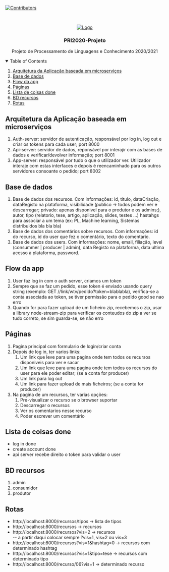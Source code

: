 [![Contributors][contributors-shield]][contributors-url]


<!-- LOGO Escola Engenharia -->
<br />
<p align="center">
  <a href="https://github.com/miguel5/i3blocks-stoic-quote">
    <img src="https://facs2017.di.uminho.pt/sites/default/files/logo_UMEENG_sem_nome.jpg" alt="Logo">
  </a>

  <h3 align="center">PRI2020-Projeto</h3>

  <p align="center">
    Projeto de Processamento de Linguagens e Conhecimento 2020/2021
  </p>
</p>

<!-- TABLE OF CONTENTS -->
<details open="open">
  <summary>Table of Contents</summary>
  <ol>
    <li>
      <a href="#arquitetura-da-aplicação-baseada-em-microserviços">Arquitetura da Aplicação baseada em microserviços</a>
    </li>
    <li>
      <a href="#base-de-dados">Base de dados</a>
    </li>
    <li><a href="#flow-da-app">Flow da app</a></li>
    <li><a href="#páginas">Páginas</a></li>
    <li><a href="#lista-de-coisas-done">Lista de coisas done</a></li>
    <li><a href="#bd-recursos">BD recursos</a></li>
    <li><a href="#rotas">Rotas</a></li>
  </ol>
</details>


## Arquitetura da Aplicação baseada em microserviços
<ol>
    <li>Auth-server: servidor de autenticação, responsável por log in, log out e criar os tokens para cada user; port 8000</li>
    <li>Api-server: servidor de dados, reponsável por interajir com as bases de dados e verificar/devolver informação; port 8001</li>
    <li>App-server: responsável por tudo o que o utilizador ver. Utilizador interaje com estas interfaces e depois é reencaminhado para os outros servidores consoante o pedido; port 8002</li>
</ol>

## Base de dados
<ol>
    <li>Base de dados dos recursos. 
			 Com informações: id, titulo, dataCriação, dataRegisto na plataforma, 
			 visibilidade (publico -> todos podem ver e descarregar; privado: apenas disponivel para o produtor e os admins;),
			 autor, tipo (relatorio, tese, artigo, aplicação, slides, testes ...)
			 hastahgs para associar a um tema (ex: PL, Machine learning, Sistemas distribuidos bla bla bla)</li>
    <li>Base de dados dos comentários sobre recursos. 
			 Com informações: id do recurso, id do user que fez o comentário, texto do comentario.</li>
    <li>Base de dados dos users. 
			 Com informações: nome, email, filiação, level (consummer | producer | admin), data Registo na plataforma, data ultima acesso à plataforma, password.</li>
</ol>

## Flow da app
<ol>
    <li>User faz log in com o auth server, criamos um token</li>
    <li>Sempre que se faz um pedido, esse token é enviado usando query string (exemplo: GET //link/wtv/pedido?token=blablabla), verifica-se a conta associada ao token, se tiver permissão para o pedido good se nao erro</li>
    <li>Quando for para fazer upload de um ficheiro zip, recebemos o zip, usar a library node-stream-zip para verificar os conteudos do zip a ver se tudo correto, se sim guarda-se, se não erro</li>
</ol>

## Páginas
<ol>
    <li>Pagina principal com formulario de login/criar conta</li>
    <li>
        Depois de log in, ter varios links:
        <ol>
            <li>Um link que leve para uma pagina onde tem todos os recursos disponiveis para ver e sacar</li>
            <li>Um link que leve para uma pagina onde tem todos os recursos do user para ele poder editar; (se a conta for producer)</li>
            <li>Um link para log out</li>
            <li>Um link para fazer upload de mais ficheiros; (se a conta for producer)</li>
        </ol>
    </li>
    <li>
        Na pagina de um recursos, ter varias opções:
        <ol>
            <li>Pre-visualizar o recurso se o browser suportar</li>
            <li>Descarregar o recursos</li>
            <li>Ver os comentarios nesse recurso</li>
            <li>Poder escrever um comentário</li>
        </ol>
    </li>
</ol>

## Lista de coisas done
<ul>
    <li>log in done</li>
    <li>create account done</li>
    <li>api server recebe direito o token para validar o user</li>
</ul>

## BD recursos
<ol>
    <li>admin</li>
    <li>consumidor</li>
    <li>produtor</li>
</ol>

## Rotas
<ul>
    <li>http://localhost:8000/recursos/tipos -> lista de tipos</li>
    <li>http://localhost:8000/recursos -> recursos</li>
    <li>http://localhost:8000/recursos?vis=2 -> recursos</li>
    -- a partir daqui colocar sempre ?vis=1, vis=2 ou vis=3
    <li>http://localhost:8000/recursos?vis=1&hashtag=0 -> recursos com determinado hashtag</li>
    <li>http://localhost:8000/recursos?vis=1&tipo=tese -> recursos com determinado tipo</li>
    <li>http://localhost:8000/recurso/06?vis=1 -> determinado recurso</li>
</ul>


[contributors-shield]: https://img.shields.io/github/contributors/JoaoGome/PRI2020-Projeto?style=for-the-badge
[contributors-url]: https://github.com/JoaoGome/PRI2020-Projeto/graphs/contributors